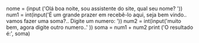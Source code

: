 nome = (input ('Olá boa noite, sou assistente do site, qual seu nome? '))
num1 = int(input('É um grande prazer em recebê-lo aqui, seja bem vindo.. vamos fazer uma soma?.. Digite um numero: '))
num2 = int(input('muito bem, agora digite outro numero..' ))
soma = num1 + num2
print ('O resultado é:', soma)


